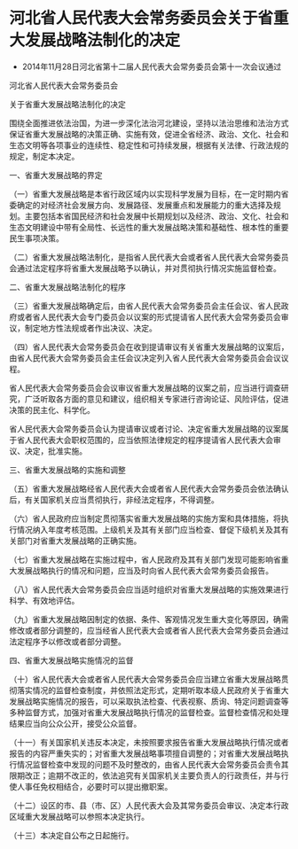 # 河北省人民代表大会常务委员会关于省重大发展战略法制化的决定

- 2014年11月28日河北省第十二届人民代表大会常务委员会第十一次会议通过

<!-- INFO END -->

河北省人民代表大会常务委员会

关于省重大发展战略法制化的决定

围绕全面推进依法治国，为进一步深化法治河北建设，坚持以法治思维和法治方式保证省重大发展战略的决策正确、实施有效，促进全省经济、政治、文化、社会和生态文明等各项事业的连续性、稳定性和可持续发展，根据有关法律、行政法规的规定，制定本决定。

一、省重大发展战略的界定

（一）省重大发展战略是本省行政区域内以实现科学发展为目标，在一定时期内省委确定的对经济社会发展方向、发展路径、发展重点和发展能力的重大选择及规划。主要包括本省国民经济和社会发展中长期规划以及经济、政治、文化、社会和生态文明建设中带有全局性、长远性的重大发展战略决策和基础性、根本性的重要民生事项决策。

（二）省重大发展战略法制化，是指省人民代表大会或者省人民代表大会常务委员会通过法定程序将省重大发展战略予以确认，并对贯彻执行情况实施监督检查。

二、省重大发展战略法制化的程序

（三）省重大发展战略确定后，由省人民代表大会常务委员会主任会议、省人民政府或者省人民代表大会专门委员会以议案的形式提请省人民代表大会常务委员会审议，制定地方性法规或者作出决议、决定。

（四）省人民代表大会常务委员会在收到提请审议有关省重大发展战略的议案后，由省人民代表大会常务委员会主任会议决定列入省人民代表大会常务委员会会议议程。

省人民代表大会常务委员会会议审议省重大发展战略的议案之前，应当进行调查研究，广泛听取各方面的意见和建议，组织相关专家进行咨询论证、风险评估，促进决策的民主化、科学化。

省人民代表大会常务委员会认为提请审议或者讨论、决定省重大发展战略的议案属于省人民代表大会职权范围的，应当依照法律规定的程序提请省人民代表大会审议、决定，批准实施。

三、省重大发展战略的实施和调整

（五）省重大发展战略经省人民代表大会或者省人民代表大会常务委员会依法确认后，有关国家机关应当贯彻执行，非经法定程序，不得调整。

（六）省人民政府应当制定贯彻落实省重大发展战略的实施方案和具体措施，将执行情况纳入年度考核范围。上级机关及其有关部门应当检查、督促下级机关及其有关部门对省重大发展战略的正确实施。

（七）省重大发展战略在实施过程中，省人民政府及其有关部门发现可能影响省重大发展战略执行的情况和问题，应当及时向省人民代表大会常务委员会报告。

（八）省人民代表大会常务委员会应当适时组织对省重大发展战略的实施效果进行科学、有效地评估。

（九）省重大发展战略因制定的依据、条件、客观情况发生重大变化等原因，确需修改或者部分调整的，应当经省人民代表大会或者省人民代表大会常务委员会通过法定程序予以修改或者部分调整。

四、省重大发展战略实施情况的监督

（十）省人民代表大会或者省人民代表大会常务委员会应当建立省重大发展战略贯彻落实情况的监督检查制度，并依照法定形式，定期听取本级人民政府关于省重大发展战略实施情况的报告，可以采取执法检查、代表视察、质询、特定问题调查等多种监督方式，加强对省重大发展战略执行情况的监督检查。监督检查情况和处理结果应当向公众公开，接受公众监督。

（十一）有关国家机关违反本决定，未按照要求报告省重大发展战略执行情况或者报告的内容严重失实的；对省重大发展战略事项擅自调整的；对省重大发展战略执行情况监督检查中发现的问题不及时整改的，由省人民代表大会常务委员会责令其限期改正；逾期不改正的，依法追究有关国家机关主要负责人的行政责任，并与行使人事任免权相结合，必要时可以提出撤职案。

（十二）设区的市、县（市、区）人民代表大会及其常务委员会审议、决定本行政区域重大发展战略可以参照本决定执行。

（十三）本决定自公布之日起施行。
